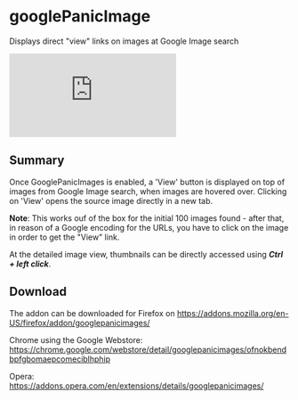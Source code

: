 # googlePanicImage
Displays direct "view" links on images at Google Image search

![Screenshot @ google](https://www.picflash.org/viewer.php?img=d4rkrgsievbv9hu.png "Screenshot at Google image search")

## Summary
Once GooglePanicImages is enabled, a 'View' button is displayed on top of images from Google Image search, when images are hovered over. Clicking on 'View' opens the source image directly in a new tab.

**Note**:
This works ouf of the box for the initial 100 images found - after that, in reason of a Google encoding for the URLs, you have to click on the image in order to get the "View" link.

At the detailed image view, thumbnails can be directly accessed using ***Ctrl + left click***.

## Download
The addon can be downloaded for Firefox on https://addons.mozilla.org/en-US/firefox/addon/googlepanicimages/

Chrome using the Google Webstore: https://chrome.google.com/webstore/detail/googlepanicimages/ofnokbendbpfgbomaepcomeciblhphip

Opera: https://addons.opera.com/en/extensions/details/googlepanicimages/
